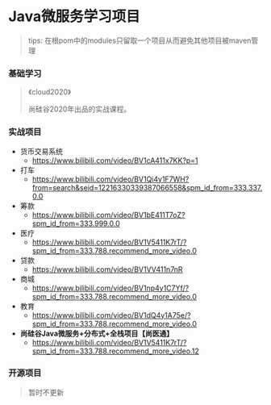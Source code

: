 # Java微服务学习项目



> tips: 在根pom中的modules只留取一个项目从而避免其他项目被maven管理


### 基础学习

> 《cloud2020》
>
> 尚硅谷2020年出品的实战课程。





### 实战项目

- 货币交易系统
  - https://www.bilibili.com/video/BV1cA411x7KK?p=1
- 打车
  - https://www.bilibili.com/video/BV1Qi4y1F7WH?from=search&seid=12216330339387066558&spm_id_from=333.337.0.0
- 筹款
  - https://www.bilibili.com/video/BV1bE411T7oZ?spm_id_from=333.999.0.0
- 医疗
  - https://www.bilibili.com/video/BV1V5411K7rT/?spm_id_from=333.788.recommend_more_video.0
- 贷款
  - https://www.bilibili.com/video/BV1VV411n7nR
- 商城
  - https://www.bilibili.com/video/BV1np4y1C7Yf/?spm_id_from=333.788.recommend_more_video.0
- 教育
  - https://www.bilibili.com/video/BV1dQ4y1A75e/?spm_id_from=333.788.recommend_more_video.0
- **尚硅谷Java微服务+分布式+全栈项目【尚医通】**
  - https://www.bilibili.com/video/BV1V5411K7rT/?spm_id_from=333.788.recommend_more_video.12

### 开源项目



> 暂时不更新







